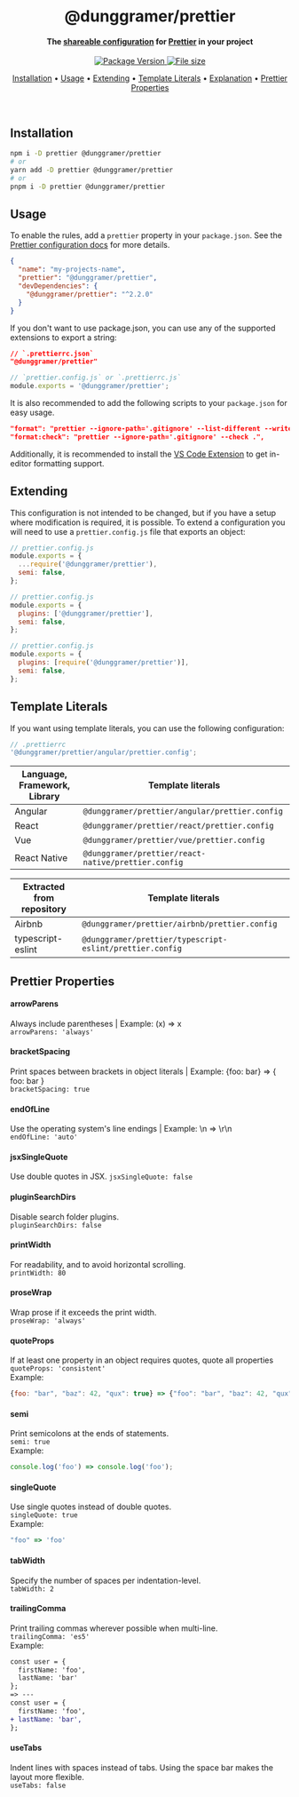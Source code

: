 <!-- Title -->
<h1 align="center">
  @dunggramer/prettier
</h1>

<!-- Description -->
<h4 align="center"> 
  The <a href="https://prettier.io/docs/en/configuration.html#sharing-configurations">shareable configuration</a>
  for <a href="https://prettier.io/">Prettier</a> in your project
</h4>

<!-- Badges -->
<p align="center">
  <a href="https://www.npmjs.com/package/@dunggramer/prettier">
    <img
      src="https://img.shields.io/npm/v/@dunggramer/prettier?style=flat-square"
      alt="Package Version"
    />
  </a>

  <a href="https://www.npmjs.com/package/@dunggramer/prettier">
    <img
      src="https://img.badgesize.io/DungGramer/prettier/master/prettier.config.js.svg?label=File_size"
      alt="File size"
    />
  </a>
</p>

<!-- Quicklinks -->
<p align="center">
  <a href="#installation">Installation</a> •
  <a href="#usage">Usage</a> •
  <a href="#extending">Extending</a> •
  <a href="#template-literals">Template Literals</a> •
  <a href="#explanation">Explanation</a> • 
  <a href="#prettier-properties">Prettier Properties</a>
</p>

<br>

## Installation

```bash
npm i -D prettier @dunggramer/prettier
# or
yarn add -D prettier @dunggramer/prettier
# or
pnpm i -D prettier @dunggramer/prettier
```

## Usage

To enable the rules, add a `prettier` property in your `package.json`. See the [Prettier configuration docs](https://prettier.io/docs/en/configuration.html) for more details.

```json
{
  "name": "my-projects-name",
  "prettier": "@dunggramer/prettier",
  "devDependencies": {
    "@dunggramer/prettier": "^2.2.0"
  }
}
```

If you don't want to use package.json, you can use any of the supported extensions to export a string:

```json
// `.prettierrc.json`
"@dunggramer/prettier"
```

```js
// `prettier.config.js` or `.prettierrc.js`
module.exports = '@dunggramer/prettier';
```

It is also recommended to add the following scripts to your `package.json` for easy usage.

```json
"format": "prettier --ignore-path='.gitignore' --list-different --write .",
"format:check": "prettier --ignore-path='.gitignore' --check .",
```

Additionally, it is recommended to install the [VS Code Extension](https://marketplace.visualstudio.com/items?itemName=esbenp.prettier-vscode) to get in-editor formatting support.

## Extending

This configuration is not intended to be changed, but if you have a setup where modification is required, it is possible. To extend a configuration you will need to use a `prettier.config.js` file that exports an object:

```javascript
// prettier.config.js
module.exports = {
  ...require('@dunggramer/prettier'),
  semi: false,
};
```

```javascript
// prettier.config.js
module.exports = {
  plugins: ['@dunggramer/prettier'],
  semi: false,
};
```

```javascript
// prettier.config.js
module.exports = {
  plugins: [require('@dunggramer/prettier')],
  semi: false,
};
```

## Template Literals

If you want using template literals, you can use the following configuration:

```javascript
// .prettierrc
'@dunggramer/prettier/angular/prettier.config';
```

| Language, Framework, Library | Template literals                                   |
| ---------------------------- | --------------------------------------------------- |
| Angular                      | `@dunggramer/prettier/angular/prettier.config`      |
| React                        | `@dunggramer/prettier/react/prettier.config`        |
| Vue                          | `@dunggramer/prettier/vue/prettier.config`          |
| React Native                 | `@dunggramer/prettier/react-native/prettier.config` |

| Extracted from repository | Template literals                                        |
| ------------------------- | -------------------------------------------------------- |
| Airbnb                    | `@dunggramer/prettier/airbnb/prettier.config`            |
| typescript-eslint         | `@dunggramer/prettier/typescript-eslint/prettier.config` |

## Prettier Properties

#### arrowParens

Always include parentheses | Example: (x) => x  
`arrowParens: 'always'`

#### bracketSpacing

Print spaces between brackets in object literals | Example: {foo: bar} => { foo: bar }  
`bracketSpacing: true`

#### endOfLine

Use the operating system's line endings | Example: \n => \r\n  
`endOfLine: 'auto'`

#### jsxSingleQuote

Use double quotes in JSX.
`jsxSingleQuote: false`

#### pluginSearchDirs

Disable search folder plugins.  
`pluginSearchDirs: false`

#### printWidth

For readability, and to avoid horizontal scrolling.  
`printWidth: 80`

#### proseWrap

Wrap prose if it exceeds the print width.  
`proseWrap: 'always'`

#### quoteProps

If at least one property in an object requires quotes, quote all properties  
`quoteProps: 'consistent'`  
Example:

```js
{foo: "bar", "baz": 42, "qux": true} => {"foo": "bar", "baz": 42, "qux": true}
```

#### semi

Print semicolons at the ends of statements.  
`semi: true`  
Example:

```js
console.log('foo') => console.log('foo');
```

#### singleQuote

Use single quotes instead of double quotes.  
`singleQuote: true`  
Example:

```js
"foo" => 'foo'
```

#### tabWidth

Specify the number of spaces per indentation-level.  
`tabWidth: 2`

#### trailingComma

Print trailing commas wherever possible when multi-line.  
`trailingComma: 'es5'`  
Example:

```diff
const user = {
  firstName: 'foo',
  lastName: 'bar'
};
=> ---
const user = {
  firstName: 'foo',
+ lastName: 'bar',
};
```

#### useTabs

Indent lines with spaces instead of tabs. Using the space bar makes the layout more flexible.  
`useTabs: false`
